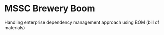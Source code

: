 # MSSC Brewery Boom
Handling enterprise dependency management approach using BOM (bill of materials)
